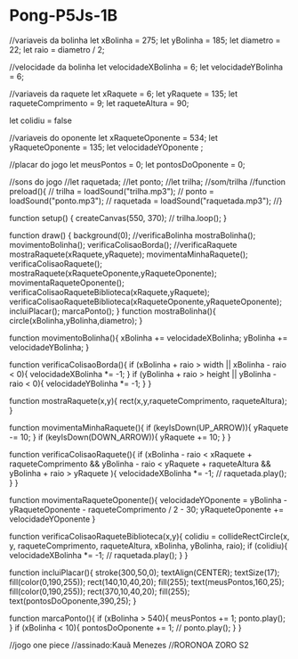 # Pong-P5Js-1B
//variaveis da bolinha
let xBolinha = 275; 
let yBolinha = 185;
let diametro = 22;
let raio = diametro / 2;


//velocidade da bolinha
let velocidadeXBolinha = 6;
let velocidadeYBolinha = 6;

//variaveis da raquete
let xRaquete = 6;
let yRaquete = 135;
let raqueteComprimento = 9;
let raqueteAltura = 90;

let colidiu = false

//variaveis do oponente 
let xRaqueteOponente = 534;
let yRaqueteOponente = 135;
let velocidadeYOponente ;

//placar do jogo
let meusPontos = 0;
let pontosDoOponente = 0;

//sons do jogo
//let raquetada;
//let ponto; 
//let trilha;
//som/trilha
//function preload(){
 // trilha = loadSound("trilha.mp3");
 // ponto = loadSound("ponto.mp3");
//  raquetada = loadSound("raquetada.mp3");
//}

function setup() {
  createCanvas(550, 370);
 // trilha.loop();
}

function draw() {
  background(0);
  //verificaBolinha
  mostraBolinha();
  movimentoBolinha();
  verificaColisaoBorda();
  //verificaRaquete
  mostraRaquete(xRaquete,yRaquete);
  movimentaMinhaRaquete();
  verificaColisaoRaquete();
  mostraRaquete(xRaqueteOponente,yRaqueteOponente);
  movimentaRaqueteOponente();
  verificaColisaoRaqueteBiblioteca(xRaquete,yRaquete);
  verificaColisaoRaqueteBiblioteca(xRaqueteOponente,yRaqueteOponente);
  incluiPlacar();
  marcaPonto();
}
function mostraBolinha(){
  circle(xBolinha,yBolinha,diametro);
}



  
function movimentoBolinha(){
  xBolinha += velocidadeXBolinha;
  yBolinha += velocidadeYBolinha;
}

function verificaColisaoBorda(){
  if (xBolinha + raio > width ||
     xBolinha - raio < 0){
    velocidadeXBolinha *= -1;
  }
  if (yBolinha + raio > height ||
     yBolinha - raio < 0){
    velocidadeYBolinha *= -1;
  }
}

function mostraRaquete(x,y){
  rect(x,y,raqueteComprimento,
   raqueteAltura);
}

function movimentaMinhaRaquete(){
  if (keyIsDown(UP_ARROW)){
    yRaquete -= 10;
  }
  if (keyIsDown(DOWN_ARROW)){
    yRaquete += 10;
  }
}

function verificaColisaoRaquete(){
  if (xBolinha - raio < xRaquete  + raqueteComprimento && yBolinha - raio < yRaquete + raqueteAltura && yBolinha + raio > yRaquete ){
    velocidadeXBolinha *= -1;
   // raquetada.play();
  }
}

function movimentaRaqueteOponente(){
  velocidadeYOponente = yBolinha - yRaqueteOponente - raqueteComprimento / 2 - 30;
  yRaqueteOponente += velocidadeYOponente
}

function verificaColisaoRaqueteBiblioteca(x,y){
  colidiu = 
  collideRectCircle(x, y, raqueteComprimento, raqueteAltura, xBolinha, yBolinha, raio);
  if (colidiu){
    velocidadeXBolinha *= -1;
   // raquetada.play();
  }
}

function incluiPlacar(){
  stroke(300,50,0);
  textAlign(CENTER);
  textSize(17);
  fill(color(0,190,255));
  rect(140,10,40,20);
  fill(255);
  text(meusPontos,160,25);
  fill(color(0,190,255));
  rect(370,10,40,20);
  fill(255);
  text(pontosDoOponente,390,25);
}

function marcaPonto(){
  if (xBolinha > 540){
    meusPontos += 1;
    ponto.play();
  }
  if (xBolinha < 10){
    pontosDoOponente += 1;
   // ponto.play();
  }
}

//jogo one piece
//assinado:Kauã Menezes
//RORONOA ZORO S2
